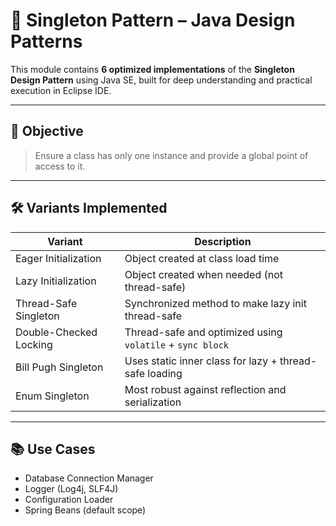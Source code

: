 # 🧠 Singleton Pattern – Java Design Patterns

This module contains **6 optimized implementations** of the **Singleton Design Pattern** using Java SE, built for deep understanding and practical execution in Eclipse IDE.

---

## 📌 Objective

> Ensure a class has only one instance and provide a global point of access to it.

---

## 🛠️ Variants Implemented

| Variant                  | Description                                               |
|--------------------------|-----------------------------------------------------------|
| Eager Initialization     | Object created at class load time                         |
| Lazy Initialization      | Object created when needed (not thread-safe)              |
| Thread-Safe Singleton    | Synchronized method to make lazy init thread-safe         |
| Double-Checked Locking   | Thread-safe and optimized using `volatile` + `sync block` |
| Bill Pugh Singleton      | Uses static inner class for lazy + thread-safe loading    |
| Enum Singleton           | Most robust against reflection and serialization          |

---

## 📚 Use Cases

- Database Connection Manager
- Logger (Log4j, SLF4J)
- Configuration Loader
- Spring Beans (default scope)

